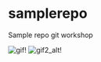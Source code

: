 # samplerepo
Sample repo git workshop 

![gif](https://media.giphy.com/media/vFKqnCdLPNOKc/giphy.gif)!
![gif2_alt](https://media.giphy.com/media/xTg8B47N8waMBhp0qc/giphy.gif)!
